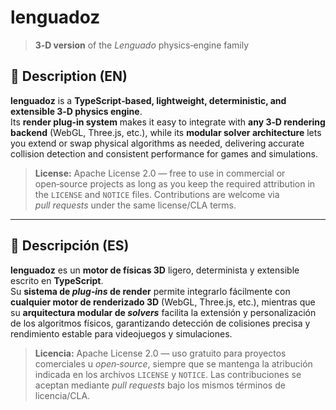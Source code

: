 # lenguadoz  
> **3‑D version** of the *Lenguado* physics‑engine family

## 📜 Description (EN)

**lenguadoz** is a **TypeScript‑based, lightweight, deterministic, and extensible 3‑D physics engine**.  
Its **render plug‑in system** makes it easy to integrate with **any 3‑D rendering backend** (WebGL, Three.js, etc.), while its **modular solver architecture** lets you extend or swap physical algorithms as needed, delivering accurate collision detection and consistent performance for games and simulations.

> **License:** Apache License 2.0 — free to use in commercial or open‑source projects as long as you keep the required attribution in the `LICENSE` and `NOTICE` files. Contributions are welcome via *pull requests* under the same license/CLA terms.

---

## 📜 Descripción (ES)

**lenguadoz** es un **motor de físicas 3D** ligero, determinista y extensible escrito en **TypeScript**.  
Su **sistema de *plug‑ins* de render** permite integrarlo fácilmente con **cualquier motor de renderizado 3D** (WebGL, Three.js, etc.), mientras que su **arquitectura modular de *solvers*** facilita la extensión y personalización de los algoritmos físicos, garantizando detección de colisiones precisa y rendimiento estable para videojuegos y simulaciones.

> **Licencia:** Apache License 2.0 — uso gratuito para proyectos comerciales u *open‑source*, siempre que se mantenga la atribución indicada en los archivos `LICENSE` y `NOTICE`. Las contribuciones se aceptan mediante *pull requests* bajo los mismos términos de licencia/CLA.
